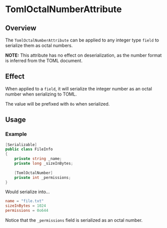 # TomlOctalNumberAttribute

## Overview

The `TomlOctalNumberAttribute` can be applied to any integer type `field` to serialize them as octal numbers.

**NOTE:** This attribute has no effect on deserialization, as the number format is inferred from the TOML document.

## Effect

When applied to a `field`, it will serialize the integer number as an octal number when serializing to TOML.

The value will be prefixed with `0o` when serialized.

## Usage

### Example

```csharp
[Serializable]
public class FileInfo
{
    private string _name;
    private long _sizeInBytes;
    
    [TomlOctalNumber]
    private int _permissions;
}
```

Would serialize into...

```toml
name = "file.txt"
sizeInBytes = 1024
permissions = 0o644
```

Notice that the `_permissions` field is serialized as an octal number.
